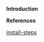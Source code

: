 **Introduction**

**References**





[install-steps](/tomcat/install.md "Step-by-step install guide")

